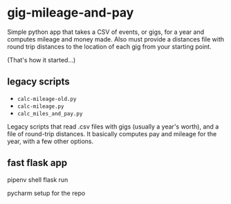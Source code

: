 # gig-mileage-and-pay
Simple python app that takes a CSV of events, or gigs, for a year and computes mileage and money made.
Also must provide a distances file with round trip distances to the location of each gig from your starting point.

(That's how it started...)

## legacy scripts
* `calc-mileage-old.py`
* `calc-mileage.py`
* `calc_miles_and_pay.py`

Legacy scripts that read .csv files with gigs (usually a year's worth), and a file of round-trip distances. It basically computes pay and mileage for the year, with a few other options.

## fast flask app
pipenv shell
flask run

pycharm setup for the repo
